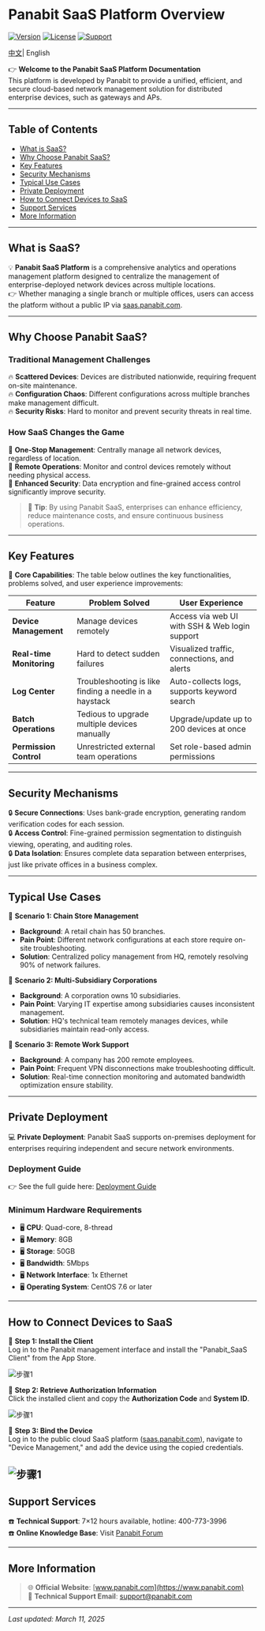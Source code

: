 # Panabit SaaS Platform Overview

[![Version](https://img.shields.io/badge/version-1.0-blue.svg)](https://github.com/Panabit/SaaS)
[![License](https://img.shields.io/badge/license-MIT-green.svg)](LICENSE)
[![Support](https://img.shields.io/badge/support-7x12-blue.svg)](https://bbs.panabit.com)

<p>
    <a href="README.md">中文<a/>|  English   
</p>

👉 **Welcome to the Panabit SaaS Platform Documentation**  
This platform is developed by Panabit to provide a unified, efficient, and secure cloud-based network management solution for distributed enterprise devices, such as gateways and APs.

---

## Table of Contents

- [What is SaaS?](#what-is-saas)
- [Why Choose Panabit SaaS?](#why-choose-panabit-saas)
- [Key Features](#key-features)
- [Security Mechanisms](#security-mechanisms)
- [Typical Use Cases](#typical-use-cases)
- [Private Deployment](#private-deployment)
- [How to Connect Devices to SaaS](#how-to-connect-devices-to-saas)
- [Support Services](#support-services)
- [More Information](#more-information)

---

## What is SaaS?

💡 **Panabit SaaS Platform** is a comprehensive analytics and operations management platform designed to centralize the management of enterprise-deployed network devices across multiple locations.  
👉 Whether managing a single branch or multiple offices, users can access the platform without a public IP via [saas.panabit.com](https://saas.panabit.com).

---

## Why Choose Panabit SaaS?

### Traditional Management Challenges

🔥 **Scattered Devices**: Devices are distributed nationwide, requiring frequent on-site maintenance.  
🔥 **Configuration Chaos**: Different configurations across multiple branches make management difficult.  
🔥 **Security Risks**: Hard to monitor and prevent security threats in real time.

### How SaaS Changes the Game

🚀 **One-Stop Management**: Centrally manage all network devices, regardless of location.  
🚀 **Remote Operations**: Monitor and control devices remotely without needing physical access.  
🚀 **Enhanced Security**: Data encryption and fine-grained access control significantly improve security.

> 💬 **Tip**: By using Panabit SaaS, enterprises can enhance efficiency, reduce maintenance costs, and ensure continuous business operations.

---

## Key Features

🔹 **Core Capabilities**: The table below outlines the key functionalities, problems solved, and user experience improvements:

| **Feature** | **Problem Solved** | **User Experience** |
|------------|------------------|--------------------|
| **Device Management** | Manage devices remotely | Access via web UI with SSH & Web login support |
| **Real-time Monitoring** | Hard to detect sudden failures | Visualized traffic, connections, and alerts |
| **Log Center** | Troubleshooting is like finding a needle in a haystack | Auto-collects logs, supports keyword search |
| **Batch Operations** | Tedious to upgrade multiple devices manually | Upgrade/update up to 200 devices at once |
| **Permission Control** | Unrestricted external team operations | Set role-based admin permissions |

---

## Security Mechanisms

🔒 **Secure Connections**: Uses bank-grade encryption, generating random verification codes for each session.  
🔒 **Access Control**: Fine-grained permission segmentation to distinguish viewing, operating, and auditing roles.  
🔒 **Data Isolation**: Ensures complete data separation between enterprises, just like private offices in a business complex.

---

## Typical Use Cases

📌 **Scenario 1: Chain Store Management**  
- **Background**: A retail chain has 50 branches.  
- **Pain Point**: Different network configurations at each store require on-site troubleshooting.  
- **Solution**: Centralized policy management from HQ, remotely resolving 90% of network failures.

📌 **Scenario 2: Multi-Subsidiary Corporations**  
- **Background**: A corporation owns 10 subsidiaries.  
- **Pain Point**: Varying IT expertise among subsidiaries causes inconsistent management.  
- **Solution**: HQ's technical team remotely manages devices, while subsidiaries maintain read-only access.

📌 **Scenario 3: Remote Work Support**  
- **Background**: A company has 200 remote employees.  
- **Pain Point**: Frequent VPN disconnections make troubleshooting difficult.  
- **Solution**: Real-time connection monitoring and automated bandwidth optimization ensure stability.

---

## Private Deployment

💻 **Private Deployment**: Panabit SaaS supports on-premises deployment for enterprises requiring independent and secure network environments.

### Deployment Guide

👉 See the full guide here: [Deployment Guide](https://bbs.panabit.com/thread-23981-1-1.html)

### Minimum Hardware Requirements

- 🖥 **CPU**: Quad-core, 8-thread  
- 🖥 **Memory**: 8GB  
- 🖥 **Storage**: 50GB  
- 🖥 **Bandwidth**: 5Mbps  
- 🖥 **Network Interface**: 1x Ethernet  
- 🖥 **Operating System**: CentOS 7.6 or later

---

## How to Connect Devices to SaaS

🔧 **Step 1: Install the Client**  
Log in to the Panabit management interface and install the "Panabit_SaaS Client" from the App Store.

![步骤1](image/Step1.png)

🔧 **Step 2: Retrieve Authorization Information**  
Click the installed client and copy the **Authorization Code** and **System ID**.

![步骤1](image/Step2.png)

🔧 **Step 3: Bind the Device**  
Log in to the public cloud SaaS platform ([saas.panabit.com](https://saas.panabit.com)), navigate to "Device Management," and add the device using the copied credentials.

![步骤1](image/Step3.png)
---

## Support Services

☎️ **Technical Support**: 7×12 hours available, hotline: 400-773-3996  
☎️ **Online Knowledge Base**: Visit [Panabit Forum](https://bbs.panabit.com)  

---

## More Information

> 🌐 **Official Website**: [www.panabit.com](https://www.panabit.com)  
> 📧 **Technical Support Email**: support@panabit.com

---

*Last updated: March 11, 2025*


